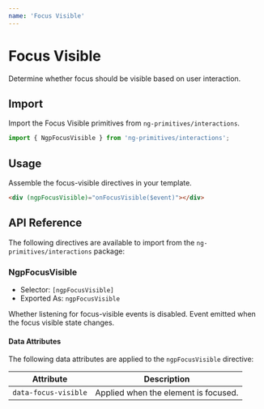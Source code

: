 ```yaml
---
name: 'Focus Visible'
---
```


# Focus Visible

Determine whether focus should be visible based on user interaction.

<docs-example name="focus-visible"></docs-example>

## Import

Import the Focus Visible primitives from `ng-primitives/interactions`.

```ts
import { NgpFocusVisible } from 'ng-primitives/interactions';
```

## Usage

Assemble the focus-visible directives in your template.

```html
<div (ngpFocusVisible)="onFocusVisible($event)"></div>
```

## API Reference

The following directives are available to import from the `ng-primitives/interactions` package:

### NgpFocusVisible

- Selector: `[ngpFocusVisible]`
- Exported As: `ngpFocusVisible`

<response-field name="ngpFocusVisibleDisabled" type="boolean">
  Whether listening for focus-visible events is disabled.
</response-field>

<response-field name="ngpFocusVisible" type="EventEmitter<boolean>">
  Event emitted when the focus visible state changes.
</response-field>

#### Data Attributes

The following data attributes are applied to the `ngpFocusVisible` directive:

| Attribute            | Description                          |
| -------------------- | ------------------------------------ |
| `data-focus-visible` | Applied when the element is focused. |
